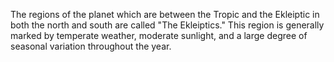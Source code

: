 The regions of the planet which are between the Tropic and the Ekleiptic in both the north and south are called "The Ekleiptics." This region is generally marked by temperate weather, moderate sunlight, and a large degree of seasonal variation throughout the year.